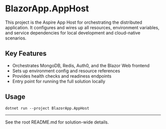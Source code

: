 # BlazorApp.AppHost

This project is the Aspire App Host for orchestrating the distributed application. It configures and wires up all resources, environment variables, and service dependencies for local development and cloud-native scenarios.

## Key Features
- Orchestrates MongoDB, Redis, Auth0, and the Blazor Web frontend
- Sets up environment config and resource references
- Provides health checks and readiness endpoints
- Entry point for running the full solution locally

## Usage
```
dotnet run --project BlazorApp.AppHost
```

---

See the root README.md for solution-wide details.